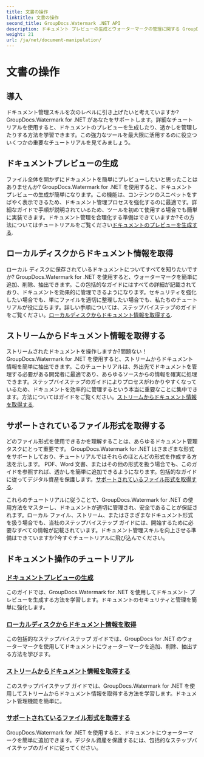 ```yaml
---
title: 文書の操作
linktitle: 文書の操作
second_title: GroupDocs.Watermark .NET API
description: ドキュメント プレビューの生成とウォーターマークの管理に関する GroupDocs.Watermark for .NET チュートリアルを参照してください。ドキュメントのセキュリティと管理を強化します。
weight: 21
url: /ja/net/document-manipulation/
---
```


# 文書の操作

## 導入

ドキュメント管理スキルを次のレベルに引き上げたいと考えていますか? GroupDocs.Watermark for .NET があなたをサポートします。詳細なチュートリアルを使用すると、ドキュメントのプレビューを生成したり、透かしを管理したりする方法を学習できます。この強力なツールを最大限に活用するのに役立ついくつかの重要なチュートリアルを見てみましょう。


## ドキュメントプレビューの生成
ファイル全体を開かずにドキュメントを簡単にプレビューしたいと思ったことはありませんか? GroupDocs.Watermark for .NET を使用すると、ドキュメント プレビューの生成が簡単になります。この機能は、コンテンツのスニペットをすばやく表示できるため、ドキュメント管理プロセスを強化するのに最適です。詳細なガイドで手順が説明されているため、ツールを初めて使用する場合でも簡単に実装できます。ドキュメント管理を合理化する準備はできていますか?その方法についてはチュートリアルをご覧ください[ドキュメントのプレビューを生成する](./generate-document-preview/).

## ローカルディスクからドキュメント情報を取得
ローカル ディスクに保存されているドキュメントについてすべてを知りたいですか? GroupDocs.Watermark for .NET を使用すると、ウォーターマークを簡単に追加、削除、抽出できます。この包括的なガイドにはすべての詳細が記載されており、ドキュメントを効果的に管理できるようになります。セキュリティを強化したい場合でも、単にファイルを適切に整理したい場合でも、私たちのチュートリアルが役に立ちます。詳しい手順については、ステップバイステップのガイドをご覧ください。[ローカルディスクからドキュメント情報を取得する](./get-document-info-local-disk/).

## ストリームからドキュメント情報を取得する
ストリームされたドキュメントを操作しますか?問題ない！ GroupDocs.Watermark for .NET を使用すると、ストリームからドキュメント情報を簡単に抽出できます。このチュートリアルは、外出先でドキュメントを管理する必要がある開発者に最適であり、あらゆるソースからの情報を確実に処理できます。ステップバイステップのガイドによりプロセスがわかりやすくなっているため、ドキュメントを効率的に管理するという本当に重要なことに集中できます。方法についてはガイドをご覧ください。[ストリームからドキュメント情報を取得する](./get-document-info-stream/).

## サポートされているファイル形式を取得する
どのファイル形式を使用できるかを理解することは、あらゆるドキュメント管理タスクにとって重要です。 GroupDocs.Watermark for .NET はさまざまな形式をサポートしており、チュートリアルではそれらのほとんどの形式を作成する方法を示します。 PDF、Word 文書、またはその他の形式を扱う場合でも、このガイドを参照すれば、透かしを簡単に追加できるようになります。包括的なガイドに従ってデジタル資産を保護します。[サポートされているファイル形式を取得する](./get-supported-file-formats/).

これらのチュートリアルに従うことで、GroupDocs.Watermark for .NET の使用方法をマスターし、ドキュメントが適切に管理され、安全であることが保証されます。ローカル ファイル、ストリーム、またはさまざまなドキュメント形式を扱う場合でも、当社のステップバイステップ ガイドには、開始するために必要なすべての情報が記載されています。ドキュメント管理スキルを向上させる準備はできていますか?今すぐチュートリアルに飛び込んでください。
## ドキュメント操作のチュートリアル
### [ドキュメントプレビューの生成](./generate-document-preview/)
このガイドでは、GroupDocs.Watermark for .NET を使用してドキュメント プレビューを生成する方法を学習します。ドキュメントのセキュリティと管理を簡単に強化します。
### [ローカルディスクからドキュメント情報を取得](./get-document-info-local-disk/)
この包括的なステップバイステップ ガイドでは、GroupDocs for .NET のウォーターマークを使用してドキュメントにウォーターマークを追加、削除、抽出する方法を学びます。
### [ストリームからドキュメント情報を取得する](./get-document-info-stream/)
このステップバイステップ ガイドでは、GroupDocs.Watermark for .NET を使用してストリームからドキュメント情報を取得する方法を学習します。ドキュメント管理機能を簡単に。
### [サポートされているファイル形式を取得する](./get-supported-file-formats/)
GroupDocs.Watermark for .NET を使用すると、ドキュメントにウォーターマークを簡単に追加できます。デジタル資産を保護するには、包括的なステップバイステップのガイドに従ってください。